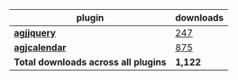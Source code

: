 plugin|downloads
------|----------
[**agjjquery**](https://www.npmjs.com/package/agjjquery)|[247](https://www.npmjs.com/package/agjjquery)
[**agjcalendar**](https://www.npmjs.com/package/agjcalendar)|[875](https://www.npmjs.com/package/agjcalendar)
**Total downloads across all plugins**|**1,122**

